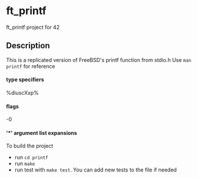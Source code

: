 # ft_printf
ft_printf project for 42

## Description

This is a replicated version of FreeBSD's printf function from stdio.h
Use ```man printf``` for reference

#### type specifiers 

  %diuscXxp%
#### flags
  
  -0
#### '*' argument list expansions

To build the project 
* run ```cd printf```
* run ```make```
* run test with ```make test```. You can add new tests to the file if needed

